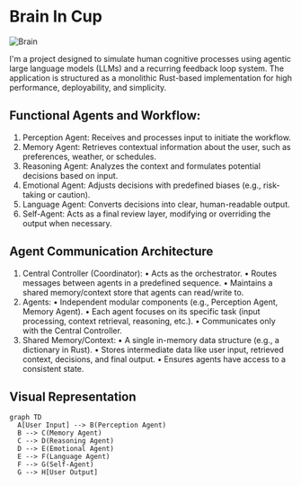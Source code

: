 # Brain In Cup

![Brain](brain.png)

I'm a project designed to simulate human cognitive processes using agentic large language models (LLMs) and a recurring feedback loop system. The application is structured as a monolithic Rust-based implementation for high performance, deployability, and simplicity.

## Functional Agents and Workflow:
1.	Perception Agent: Receives and processes input to initiate the workflow.
2.	Memory Agent: Retrieves contextual information about the user, such as preferences, weather, or schedules.
3.	Reasoning Agent: Analyzes the context and formulates potential decisions based on input.
4.	Emotional Agent: Adjusts decisions with predefined biases (e.g., risk-taking or caution).
5.	Language Agent: Converts decisions into clear, human-readable output.
6.	Self-Agent: Acts as a final review layer, modifying or overriding the output when necessary.

## Agent Communication Architecture

1.	Central Controller (Coordinator):
	•	Acts as the orchestrator.
	•	Routes messages between agents in a predefined sequence.
	•	Maintains a shared memory/context store that agents can read/write to.
2.	Agents:
	•	Independent modular components (e.g., Perception Agent, Memory Agent).
	•	Each agent focuses on its specific task (input processing, context retrieval, reasoning, etc.).
	•	Communicates only with the Central Controller.
3.	Shared Memory/Context:
	•	A single in-memory data structure (e.g., a dictionary in Rust).
	•	Stores intermediate data like user input, retrieved context, decisions, and final output.
	•	Ensures agents have access to a consistent state.

## Visual Representation
  
  ```mermaid
  graph TD
    A[User Input] --> B(Perception Agent)
    B --> C(Memory Agent)
    C --> D(Reasoning Agent)
    D --> E(Emotional Agent)
    E --> F(Language Agent)
    F --> G(Self-Agent)
    G --> H[User Output]
  ```

